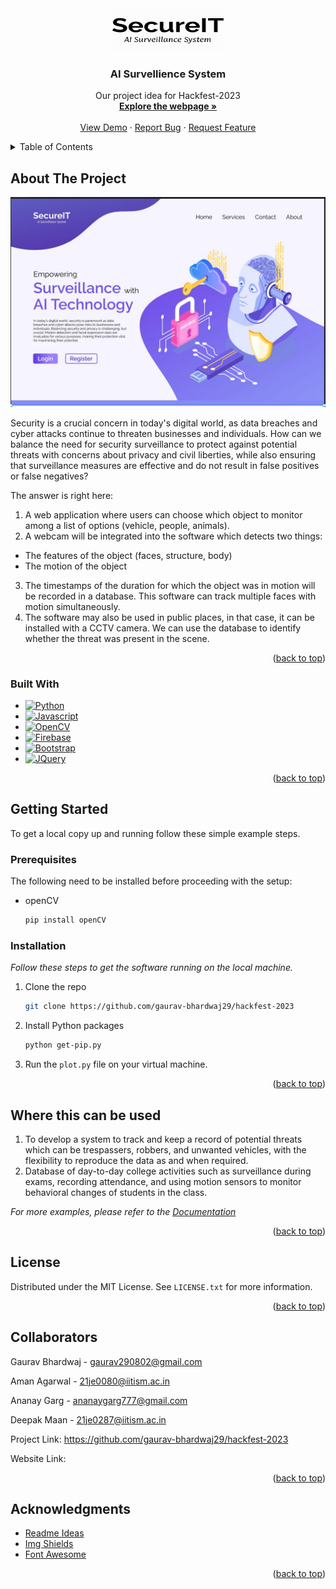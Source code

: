 
<a name="readme-top"></a>





<!-- [![Contributors][contributors-shield]][contributors-url] -->
<!-- [![Forks][forks-shield]][forks-url] -->
<!-- [![Issues][issues-shield]][issues-url] -->
<!-- [![MIT License][license-shield]][license-url] -->




<!-- PROJECT LOGO -->
<br />
<div align="center">
  <a href="https://github.com/gaurav-bhardwaj29/hackfest-2023/blob/main/images/Logofinal.jpeg">
    <img src="images/Logofinal.jpeg" alt="Logo" width="180" height="70">
  </a>

  <h3 align="center">AI Survellience System</h3>

  <p align="center">
    Our project idea for Hackfest-2023
    <br />
    <a href="https://example.com/"><strong>Explore the webpage »</strong></a>
    <br />
    <br />
    <a href="https://example.com/">View Demo</a>
    ·
    <a href="https://github.com/gaurav-bhardwaj29/hackfest-2023/issues">Report Bug</a>
    ·
    <a href="https://github.com/gaurav-bhardwaj29/hackfest-2023/issues">Request Feature</a>
  </p>
</div>



<!-- TABLE OF CONTENTS -->
<details>
  <summary>Table of Contents</summary>
  <ol>
    <li>
      <a href="#about-the-project">About The Project</a>
      <ul>
        <li><a href="#built-with">Built With</a></li>
      </ul>
    </li>
    <li>
      <a href="#getting-started">Getting Started</a>
      <ul>
        <li><a href="#prerequisites">Prerequisites</a></li>
        <li><a href="#installation">Installation</a></li>
      </ul>
    </li>
    <li><a href="#where-this-can-be-used">Where this can be used</a></li>
    <li><a href="#license">License</a></li>
    <li><a href="#collaborators">Collaborators</a></li>
    <li><a href="#acknowledgments">Acknowledgments</a></li>
  </ol>
</details>



<!-- ABOUT THE PROJECT -->
## About The Project

[![Product Name Screen Shot][product-screenshot]](https://example.com)

Security is a crucial concern in today's digital world, as data breaches and cyber attacks continue to threaten businesses and individuals. 
How can we balance the need for security surveillance to protect against potential threats with concerns about privacy and civil liberties, while also ensuring that surveillance measures are effective and do not result in false positives or false negatives?

The answer is right here: 
1. A web application where users can choose which object to monitor among a list of options (vehicle, people, animals).
2. A webcam will be integrated into the software which detects two things:
  * The features of the object (faces, structure, body)
  * The motion of the object
3. The timestamps of the duration for which the object was in motion will be recorded in a database. This software can track multiple faces with motion simultaneously. 
4. The software may also be used in public places, in that case, it can be installed with a CCTV camera. We can use the database to identify whether the threat was      present in the scene.



<p align="right">(<a href="#readme-top">back to top</a>)</p>



### Built With


* [![Python][Python.org]][Python-url]
* [![Javascript][Javascript.com]][Javascript-url]
* [![OpenCV][OpenCV.org]][OpenCV-url]
* [![Firebase][Firebase.com]][Firebase-url]
* [![Bootstrap][Bootstrap.com]][Bootstrap-url]
* [![JQuery][JQuery.com]][JQuery-url]

<p align="right">(<a href="#readme-top">back to top</a>)</p>



<!-- GETTING STARTED -->
## Getting Started

To get a local copy up and running follow these simple example steps.

### Prerequisites

The following need to be installed before proceeding with the setup:
* openCV
  ```sh
  pip install openCV
  ```

### Installation

_Follow these steps to get the software running on the local machine._

1. Clone the repo
   ```sh
   git clone https://github.com/gaurav-bhardwaj29/hackfest-2023
   ```
2. Install Python packages
   ```sh
   python get-pip.py
   ```
3. Run the ```plot.py``` file on your virtual machine.

<p align="right">(<a href="#readme-top">back to top</a>)</p>



<!-- USAGE EXAMPLES -->
## Where this can be used

1. To develop a system to track and keep a record of potential threats which can be trespassers, robbers, and unwanted vehicles, with the flexibility to reproduce the data as and when required.
2. Database of day-to-day college activities such as surveillance during exams, recording attendance, and using motion sensors to monitor behavioral changes of students in the class.

_For more examples, please refer to the [Documentation](https://docs.google.com/document/d/1XcVPuZtNlgOciWnKFhVgen0jyrjQSvizTLR5a5tBeHI/edit)_

<p align="right">(<a href="#readme-top">back to top</a>)</p>




<!-- LICENSE -->
## License

Distributed under the MIT License. See `LICENSE.txt` for more information.

<p align="right">(<a href="#readme-top">back to top</a>)</p>



<!-- COLLABORATORS -->
## Collaborators

Gaurav Bhardwaj - gaurav290802@gmail.com

Aman Agarwal - 21je0080@iitism.ac.in

Ananay Garg - ananaygarg777@gmail.com

Deepak Maan - 21je0287@iitism.ac.in

Project Link: https://github.com/gaurav-bhardwaj29/hackfest-2023

Website Link: 

<p align="right">(<a href="#readme-top">back to top</a>)</p>



<!-- ACKNOWLEDGMENTS -->
## Acknowledgments


* [Readme Ideas](https://github.com/othneildrew/Best-README-Template)
* [Img Shields](https://shields.io)
* [Font Awesome](https://fontawesome.com)

<p align="right">(<a href="#readme-top">back to top</a>)</p>



[contributors-shield]: https://img.shields.io/github/contributors/gaurav-bhardwaj29/hackfest-2023.svg?style=for-the-badge
[contributors-url]: https://github.com/gaurav-bhardwaj29/hackfest-2023/graphs/contributors
[forks-shield]: https://img.shields.io/github/forks/gaurav-bhardwaj29/hackfest-2023.svg?style=for-the-badge
[forks-url]: https://github.com/gaurav-bhardwaj29/hackfest-2023/forks
[issues-shield]: https://img.shields.io/github/issues/gaurav-bhardwaj29/hackfest-2023.svg?style=for-the-badge
[issues-url]: https://github.com/gaurav-bhardwaj29/hackfest-2023/issues
[license-shield]: https://img.shields.io/github/license/gaurav-bhardwaj29/hackfest-2023.svg?style=for-the-badge
[license-url]: https://github.com/gaurav-bhardwaj29/hackfest-2023/blob/main/LICENSE
[product-screenshot]: images/frontpage.jpeg
[Python.org]: https://img.shields.io/badge/Python-35495E?style=for-the-badge&logo=python&logoColor=yellow
[Python-url]: https://www.python.org/
[OpenCV.org]: https://img.shields.io/badge/openCV-DD0031?style=for-the-badge&logo=openCV&logoColor=green
[OpenCV-url]: https://opencv.org/
[Javascript.com]: https://img.shields.io/badge/javascript-black?style=for-the-badge&logo=javascript&logoColor=saffron
[Javascript-url]: https://www.javascript.com/
[Firebase.com]: https://img.shields.io/badge/Firebase-gray?style=for-the-badge&logo=FIrebase&logoColor=yellow
[Firebase-url]: https://firebase.google.com/
[Bootstrap.com]: https://img.shields.io/badge/Bootstrap-563D7C?style=for-the-badge&logo=bootstrap&logoColor=white
[Bootstrap-url]: https://getbootstrap.com
[JQuery.com]: https://img.shields.io/badge/jQuery-0769AD?style=for-the-badge&logo=jquery&logoColor=white
[JQuery-url]: https://jquery.com 

